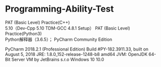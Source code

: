 # Programming-Ability-Test

PAT (Basic Level) Practice(C++)		 
5.10（Dev-Cpp 5.10 TDM-GCC 4.8.1 Setup）
PAT (Basic Level) Practice(Python3)		
Python解释器（3.6.5）； PyCharm Community Edition

PyCharm 2018.2.1 (Professional Edition)
Build #PY-182.3911.33, built on August 5, 2018
JRE: 1.8.0_152-release-1248-b8 amd64
JVM: OpenJDK 64-Bit Server VM by JetBrains s.r.o
Windows 10 10.0
